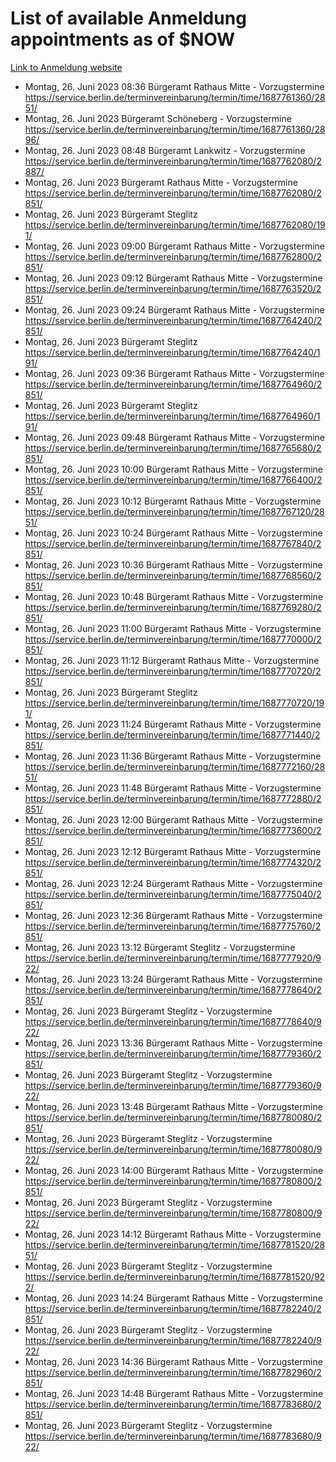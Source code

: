 # List of available Anmeldung appointments as of $NOW
[Link to Anmeldung website](https://service.berlin.de/terminvereinbarung/termin/tag.php?termin=1&anliegen[]=120686&dienstleisterlist=122210,122217,327316,122219,327312,122227,327314,122231,327346,122243,327348,122254,122252,329742,122260,329745,122262,329748,122271,327278,122273,327274,122277,327276,330436,122280,327294,122282,327290,122284,327292,122291,327270,122285,327266,122286,327264,122296,327268,150230,329760,122297,327286,122294,327284,122312,329763,122314,329775,122304,327330,122311,327334,122309,327332,317869,122281,327352,122279,329772,122283,122276,327324,122274,327326,122267,329766,122246,327318,122251,327320,122257,327322,122208,327298,122226,327300&herkunft=http%3A%2F%2Fservice.berlin.de%2Fdienstleistung%2F120686%2F)
- Montag, 26. Juni 2023 08:36 Bürgeramt Rathaus Mitte - Vorzugstermine https://service.berlin.de/terminvereinbarung/termin/time/1687761360/2851/
- Montag, 26. Juni 2023  Bürgeramt Schöneberg - Vorzugstermine https://service.berlin.de/terminvereinbarung/termin/time/1687761360/2896/
- Montag, 26. Juni 2023 08:48 Bürgeramt Lankwitz - Vorzugstermine https://service.berlin.de/terminvereinbarung/termin/time/1687762080/2887/
- Montag, 26. Juni 2023  Bürgeramt Rathaus Mitte - Vorzugstermine https://service.berlin.de/terminvereinbarung/termin/time/1687762080/2851/
- Montag, 26. Juni 2023  Bürgeramt Steglitz https://service.berlin.de/terminvereinbarung/termin/time/1687762080/191/
- Montag, 26. Juni 2023 09:00 Bürgeramt Rathaus Mitte - Vorzugstermine https://service.berlin.de/terminvereinbarung/termin/time/1687762800/2851/
- Montag, 26. Juni 2023 09:12 Bürgeramt Rathaus Mitte - Vorzugstermine https://service.berlin.de/terminvereinbarung/termin/time/1687763520/2851/
- Montag, 26. Juni 2023 09:24 Bürgeramt Rathaus Mitte - Vorzugstermine https://service.berlin.de/terminvereinbarung/termin/time/1687764240/2851/
- Montag, 26. Juni 2023  Bürgeramt Steglitz https://service.berlin.de/terminvereinbarung/termin/time/1687764240/191/
- Montag, 26. Juni 2023 09:36 Bürgeramt Rathaus Mitte - Vorzugstermine https://service.berlin.de/terminvereinbarung/termin/time/1687764960/2851/
- Montag, 26. Juni 2023  Bürgeramt Steglitz https://service.berlin.de/terminvereinbarung/termin/time/1687764960/191/
- Montag, 26. Juni 2023 09:48 Bürgeramt Rathaus Mitte - Vorzugstermine https://service.berlin.de/terminvereinbarung/termin/time/1687765680/2851/
- Montag, 26. Juni 2023 10:00 Bürgeramt Rathaus Mitte - Vorzugstermine https://service.berlin.de/terminvereinbarung/termin/time/1687766400/2851/
- Montag, 26. Juni 2023 10:12 Bürgeramt Rathaus Mitte - Vorzugstermine https://service.berlin.de/terminvereinbarung/termin/time/1687767120/2851/
- Montag, 26. Juni 2023 10:24 Bürgeramt Rathaus Mitte - Vorzugstermine https://service.berlin.de/terminvereinbarung/termin/time/1687767840/2851/
- Montag, 26. Juni 2023 10:36 Bürgeramt Rathaus Mitte - Vorzugstermine https://service.berlin.de/terminvereinbarung/termin/time/1687768560/2851/
- Montag, 26. Juni 2023 10:48 Bürgeramt Rathaus Mitte - Vorzugstermine https://service.berlin.de/terminvereinbarung/termin/time/1687769280/2851/
- Montag, 26. Juni 2023 11:00 Bürgeramt Rathaus Mitte - Vorzugstermine https://service.berlin.de/terminvereinbarung/termin/time/1687770000/2851/
- Montag, 26. Juni 2023 11:12 Bürgeramt Rathaus Mitte - Vorzugstermine https://service.berlin.de/terminvereinbarung/termin/time/1687770720/2851/
- Montag, 26. Juni 2023  Bürgeramt Steglitz https://service.berlin.de/terminvereinbarung/termin/time/1687770720/191/
- Montag, 26. Juni 2023 11:24 Bürgeramt Rathaus Mitte - Vorzugstermine https://service.berlin.de/terminvereinbarung/termin/time/1687771440/2851/
- Montag, 26. Juni 2023 11:36 Bürgeramt Rathaus Mitte - Vorzugstermine https://service.berlin.de/terminvereinbarung/termin/time/1687772160/2851/
- Montag, 26. Juni 2023 11:48 Bürgeramt Rathaus Mitte - Vorzugstermine https://service.berlin.de/terminvereinbarung/termin/time/1687772880/2851/
- Montag, 26. Juni 2023 12:00 Bürgeramt Rathaus Mitte - Vorzugstermine https://service.berlin.de/terminvereinbarung/termin/time/1687773600/2851/
- Montag, 26. Juni 2023 12:12 Bürgeramt Rathaus Mitte - Vorzugstermine https://service.berlin.de/terminvereinbarung/termin/time/1687774320/2851/
- Montag, 26. Juni 2023 12:24 Bürgeramt Rathaus Mitte - Vorzugstermine https://service.berlin.de/terminvereinbarung/termin/time/1687775040/2851/
- Montag, 26. Juni 2023 12:36 Bürgeramt Rathaus Mitte - Vorzugstermine https://service.berlin.de/terminvereinbarung/termin/time/1687775760/2851/
- Montag, 26. Juni 2023 13:12 Bürgeramt Steglitz - Vorzugstermine https://service.berlin.de/terminvereinbarung/termin/time/1687777920/922/
- Montag, 26. Juni 2023 13:24 Bürgeramt Rathaus Mitte - Vorzugstermine https://service.berlin.de/terminvereinbarung/termin/time/1687778640/2851/
- Montag, 26. Juni 2023  Bürgeramt Steglitz - Vorzugstermine https://service.berlin.de/terminvereinbarung/termin/time/1687778640/922/
- Montag, 26. Juni 2023 13:36 Bürgeramt Rathaus Mitte - Vorzugstermine https://service.berlin.de/terminvereinbarung/termin/time/1687779360/2851/
- Montag, 26. Juni 2023  Bürgeramt Steglitz - Vorzugstermine https://service.berlin.de/terminvereinbarung/termin/time/1687779360/922/
- Montag, 26. Juni 2023 13:48 Bürgeramt Rathaus Mitte - Vorzugstermine https://service.berlin.de/terminvereinbarung/termin/time/1687780080/2851/
- Montag, 26. Juni 2023  Bürgeramt Steglitz - Vorzugstermine https://service.berlin.de/terminvereinbarung/termin/time/1687780080/922/
- Montag, 26. Juni 2023 14:00 Bürgeramt Rathaus Mitte - Vorzugstermine https://service.berlin.de/terminvereinbarung/termin/time/1687780800/2851/
- Montag, 26. Juni 2023  Bürgeramt Steglitz - Vorzugstermine https://service.berlin.de/terminvereinbarung/termin/time/1687780800/922/
- Montag, 26. Juni 2023 14:12 Bürgeramt Rathaus Mitte - Vorzugstermine https://service.berlin.de/terminvereinbarung/termin/time/1687781520/2851/
- Montag, 26. Juni 2023  Bürgeramt Steglitz - Vorzugstermine https://service.berlin.de/terminvereinbarung/termin/time/1687781520/922/
- Montag, 26. Juni 2023 14:24 Bürgeramt Rathaus Mitte - Vorzugstermine https://service.berlin.de/terminvereinbarung/termin/time/1687782240/2851/
- Montag, 26. Juni 2023  Bürgeramt Steglitz - Vorzugstermine https://service.berlin.de/terminvereinbarung/termin/time/1687782240/922/
- Montag, 26. Juni 2023 14:36 Bürgeramt Rathaus Mitte - Vorzugstermine https://service.berlin.de/terminvereinbarung/termin/time/1687782960/2851/
- Montag, 26. Juni 2023 14:48 Bürgeramt Rathaus Mitte - Vorzugstermine https://service.berlin.de/terminvereinbarung/termin/time/1687783680/2851/
- Montag, 26. Juni 2023  Bürgeramt Steglitz - Vorzugstermine https://service.berlin.de/terminvereinbarung/termin/time/1687783680/922/
